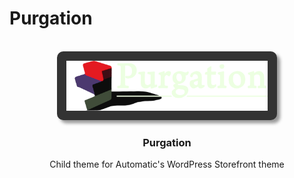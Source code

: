 # Purgation
 
<!-- PROJECT LOGO -->
<br />
<div align="center">
  <a href="https://github.com/AndrewJFleming/purgation">
    <img src="images/purgation-logo.png" alt="Purgation Logo" height="80" style="background-color:#333; padding:15px; border-radius:10px; box-shadow: 5px 5px 5px #999;">
      
  </a>

  <h3 align="center">Purgation</h3>

  <p align="center">
    Child theme for Automatic's WordPress Storefront theme
  </p>
</div>